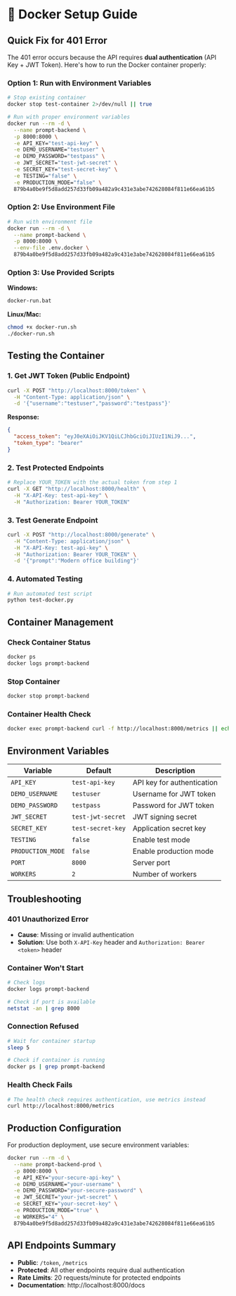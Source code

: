 # 🐳 Docker Setup Guide

## Quick Fix for 401 Error

The 401 error occurs because the API requires **dual authentication** (API Key + JWT Token). Here's how to run the Docker container properly:

### Option 1: Run with Environment Variables

```bash
# Stop existing container
docker stop test-container 2>/dev/null || true

# Run with proper environment variables
docker run --rm -d \
  --name prompt-backend \
  -p 8000:8000 \
  -e API_KEY="test-api-key" \
  -e DEMO_USERNAME="testuser" \
  -e DEMO_PASSWORD="testpass" \
  -e JWT_SECRET="test-jwt-secret" \
  -e SECRET_KEY="test-secret-key" \
  -e TESTING="false" \
  -e PRODUCTION_MODE="false" \
  879b4a0be9f5d8add257d33fb09a482a9c431e3abe742628084f811e66ea61b5
```

### Option 2: Use Environment File

```bash
# Run with environment file
docker run --rm -d \
  --name prompt-backend \
  -p 8000:8000 \
  --env-file .env.docker \
  879b4a0be9f5d8add257d33fb09a482a9c431e3abe742628084f811e66ea61b5
```

### Option 3: Use Provided Scripts

**Windows:**
```cmd
docker-run.bat
```

**Linux/Mac:**
```bash
chmod +x docker-run.sh
./docker-run.sh
```

## Testing the Container

### 1. Get JWT Token (Public Endpoint)
```bash
curl -X POST "http://localhost:8000/token" \
  -H "Content-Type: application/json" \
  -d '{"username":"testuser","password":"testpass"}'
```

**Response:**
```json
{
  "access_token": "eyJ0eXAiOiJKV1QiLCJhbGciOiJIUzI1NiJ9...",
  "token_type": "bearer"
}
```

### 2. Test Protected Endpoints
```bash
# Replace YOUR_TOKEN with the actual token from step 1
curl -X GET "http://localhost:8000/health" \
  -H "X-API-Key: test-api-key" \
  -H "Authorization: Bearer YOUR_TOKEN"
```

### 3. Test Generate Endpoint
```bash
curl -X POST "http://localhost:8000/generate" \
  -H "Content-Type: application/json" \
  -H "X-API-Key: test-api-key" \
  -H "Authorization: Bearer YOUR_TOKEN" \
  -d '{"prompt":"Modern office building"}'
```

### 4. Automated Testing
```bash
# Run automated test script
python test-docker.py
```

## Container Management

### Check Container Status
```bash
docker ps
docker logs prompt-backend
```

### Stop Container
```bash
docker stop prompt-backend
```

### Container Health Check
```bash
docker exec prompt-backend curl -f http://localhost:8000/metrics || echo "Container unhealthy"
```

## Environment Variables

| Variable | Default | Description |
|----------|---------|-------------|
| `API_KEY` | `test-api-key` | API key for authentication |
| `DEMO_USERNAME` | `testuser` | Username for JWT token |
| `DEMO_PASSWORD` | `testpass` | Password for JWT token |
| `JWT_SECRET` | `test-jwt-secret` | JWT signing secret |
| `SECRET_KEY` | `test-secret-key` | Application secret key |
| `TESTING` | `false` | Enable test mode |
| `PRODUCTION_MODE` | `false` | Enable production mode |
| `PORT` | `8000` | Server port |
| `WORKERS` | `2` | Number of workers |

## Troubleshooting

### 401 Unauthorized Error
- **Cause**: Missing or invalid authentication
- **Solution**: Use both `X-API-Key` header and `Authorization: Bearer <token>` header

### Container Won't Start
```bash
# Check logs
docker logs prompt-backend

# Check if port is available
netstat -an | grep 8000
```

### Connection Refused
```bash
# Wait for container startup
sleep 5

# Check if container is running
docker ps | grep prompt-backend
```

### Health Check Fails
```bash
# The health check requires authentication, use metrics instead
curl http://localhost:8000/metrics
```

## Production Configuration

For production deployment, use secure environment variables:

```bash
docker run --rm -d \
  --name prompt-backend-prod \
  -p 8000:8000 \
  -e API_KEY="your-secure-api-key" \
  -e DEMO_USERNAME="your-username" \
  -e DEMO_PASSWORD="your-secure-password" \
  -e JWT_SECRET="your-jwt-secret" \
  -e SECRET_KEY="your-secret-key" \
  -e PRODUCTION_MODE="true" \
  -e WORKERS="4" \
  879b4a0be9f5d8add257d33fb09a482a9c431e3abe742628084f811e66ea61b5
```

## API Endpoints Summary

- **Public**: `/token`, `/metrics`
- **Protected**: All other endpoints require dual authentication
- **Rate Limits**: 20 requests/minute for protected endpoints
- **Documentation**: http://localhost:8000/docs
